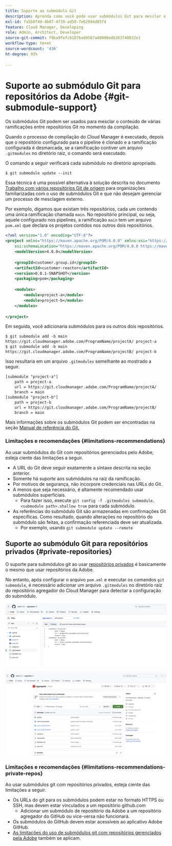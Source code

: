 ```yaml
---
title: Suporte ao submódulo Git
description: Aprenda como você pode usar submódulos Git para mesclar o conteúdo de várias ramificações em repositórios Git no momento da criação.
exl-id: fa5b0f49-4b87-4f39-ad50-7e62094d85f4
feature: Cloud Manager, Developing
role: Admin, Architect, Developer
source-git-commit: f9ba9fefc61876a60567a40000ed6303740032e1
workflow-type: tm+mt
source-wordcount: '436'
ht-degree: 93%

---
```


# Suporte ao submódulo Git para repositórios da Adobe {#git-submodule-support}

Os submódulos Git podem ser usados para mesclar o conteúdo de várias ramificações entre repositórios Git no momento da compilação.

Quando o processo de compilação do Cloud Manager é executado, depois que o repositório configurado para o pipeline é clonado e a ramificação configurada é desmarcada, se a ramificação contiver um arquivo `.gitmodules` no diretório raiz, o comando será executado.

O comando a seguir verificará cada submódulo no diretório apropriado.

```
$ git submodule update --init
```

Essa técnica é uma possível alternativa à solução descrita no documento [Trabalho com vários repositórios Git de origem](/help/implementing/cloud-manager/managing-code/working-with-multiple-source-git-repositories.md) para organizações familiarizadas com o uso de submódulos Git e que não desejam gerenciar um processo de mesclagem externo.

Por exemplo, digamos que existam três repositórios, cada um contendo uma única ramificação chamada `main`. No repositório principal, ou seja, aquele configurado nos pipelines, a ramificação `main` tem um arquivo `pom.xml` que declara os projetos contidos nos outros dois repositórios.

```xml
<?xml version="1.0" encoding="UTF-8"?>
<project xmlns="https://maven.apache.org/POM/4.0.0" xmlns:xsi="https://www.w3.org/2001/XMLSchema-instance"
    xsi:schemaLocation="https://maven.apache.org/POM/4.0.0 https://maven.apache.org/maven-v4_0_0.xsd">
    <modelVersion>4.0.0</modelVersion>
   
    <groupId>customer.group.id</groupId>
    <artifactId>customer-reactor</artifactId>
    <version>0.0.1-SNAPSHOT</version>
    <packaging>pom</packaging>
   
    <modules>
        <module>project-a</module>
        <module>project-b</module>
    </modules>
   
</project>
```

Em seguida, você adicionaria submódulos para os outros dois repositórios.

```shell
$ git submodule add -b main https://git.cloudmanager.adobe.com/ProgramName/projectA/ project-a
$ git submodule add -b main https://git.cloudmanager.adobe.com/ProgramName/projectB/ project-b
```

Isso resultaria em um arquivo `.gitmodules` semelhante ao mostrado a seguir.

```text
[submodule "project-a"]
    path = project-a
    url = https://git.cloudmanager.adobe.com/ProgramName/projectA/
    branch = main
[submodule "project-b"]
    path = project-b
    url = https://git.cloudmanager.adobe.com/ProgramName/projectB/
    branch = main
```

Mais informações sobre os submódulos Git podem ser encontradas na seção [Manual de referência do Git.](https://git-scm.com/book/en/v2/Git-Tools-Submodules)

### Limitações e recomendações {#limitations-recommendations}

Ao usar submódulos do Git com repositórios gerenciados pelo Adobe, esteja ciente das limitações a seguir.

* A URL do Git deve seguir exatamente a sintaxe descrita na seção anterior.
* Somente há suporte aos submódulos na raiz da ramificação.
* Por motivos de segurança, não incorpore credenciais nas URLs do Git.
* A menos que seja necessário, é altamente recomendado usar submódulos superficiais.
   * Para fazer isso, execute `git config -f .gitmodules submodule.<submodule path>.shallow true` para cada submódulo.
* As referências do submódulo Git são armazenadas em confirmações Git específicas. Como resultado, quando alterações no repositório do submódulo são feitas, a confirmação referenciada deve ser atualizada.
   * Por exemplo, usando `git submodule update --remote`

## Suporte ao submódulo Git para repositórios privados {#private-repositories}

O suporte para submódulos git ao usar [repositórios privados](private-repositories.md) é basicamente o mesmo que usar repositórios da Adobe.

No entanto, após configurar o arquivo `pom.xml` e executar os comandos `git submodule`, é necessário adicionar um arquivo `.gitmodules` no diretório raiz do repositório agregador do Cloud Manager para detectar a configuração do submódulo.

![arquivo .gitmodules](assets/gitmodules.png)

![Agregador](assets/aggregator.png)

### Limitações e recomendações {#limitations-recommendations-private-repos}

Ao usar submódulos git com repositórios privados, esteja ciente das limitações a seguir.

* Os URLs do git para os submódulos podem estar no formato HTTPS ou SSH, mas devem estar vinculados a um repositório github.com
   * Adicionar um submódulo de repositório da Adobe a um repositório agregador do GitHub ou vice-versa não funcionará.
* Os submódulos do GitHub devem estar acessíveis ao aplicativo Adobe GitHub.
* [As limitações do uso de submódulos git com repositórios gerenciados pela Adobe](#limitations-recommendations) também se aplicam.
